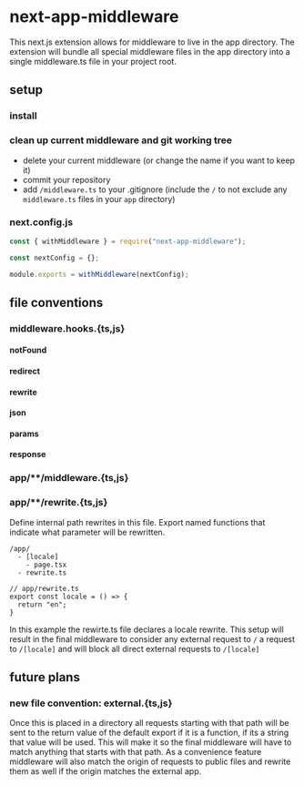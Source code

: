 # next-app-middleware

This next.js extension allows for middleware to live in the app directory. The extension will bundle all special middleware files in the app directory into a single middleware.ts file in your project root.

## setup

### install

### clean up current middleware and git working tree

- delete your current middleware (or change the name if you want to keep it)
- commit your repository
- add `/middleware.ts` to your .gitignore (include the `/` to not exclude any `middleware.ts` files in your `app` directory)

### next.config.js

```js
const { withMiddleware } = require("next-app-middleware");

const nextConfig = {};

module.exports = withMiddleware(nextConfig);
```

## file conventions

### middleware.hooks.{ts,js}

#### notFound

#### redirect

#### rewrite

#### json

#### params

#### response

### app/\*\*/middleware.{ts,js}

### app/\*\*/rewrite.{ts,js}

Define internal path rewrites in this file. Export named functions that indicate what parameter will be rewritten.

```
/app/
  - [locale]
    - page.tsx
  - rewrite.ts

// app/rewrite.ts
export const locale = () => {
  return "en";
}
```

In this example the rewirte.ts file declares a locale rewrite. This setup will result in the final middleware to consider any external request to `/` a request to `/[locale]` and will block all direct external requests to `/[locale]`

## future plans

### new file convention: external.{ts,js}

Once this is placed in a directory all requests starting with that path will be sent to the return value of the default export if it is a function, if its a string that value will be used. This will make it so the final middleware will have to match anything that starts with that path. As a convenience feature middleware will also match the origin of requests to public files and rewrite them as well if the origin matches the external app.
